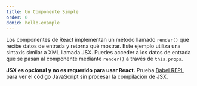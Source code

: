 ```yaml
---
title: Un Componente Simple
order: 0
domid: hello-example
---
```


Los componentes de React implementan un método llamado `render()` que recibe datos de entrada y retorna qué mostrar. Este ejemplo utiliza una sintaxis similar a XML llamada JSX. Puedes acceder a los datos de entrada que se pasan al componente mediante `render()` a través de `this.props`.

**JSX es opcional y no es requerido para usar React.** Prueba [Babel REPL](babel://es5-syntax-example) para ver el código JavaScript sin procesar la compilación de JSX.
